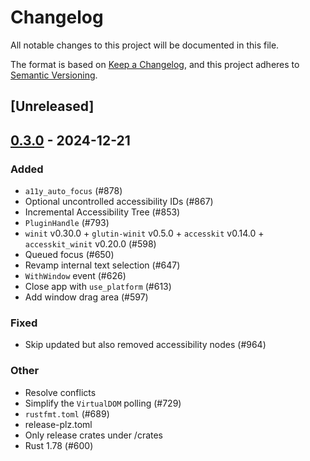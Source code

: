 # Changelog

All notable changes to this project will be documented in this file.

The format is based on [Keep a Changelog](https://keepachangelog.com/en/1.0.0/),
and this project adheres to [Semantic Versioning](https://semver.org/spec/v2.0.0.html).

## [Unreleased]

## [0.3.0](https://github.com/marc2332/freya/compare/freya-common-v0.2.1...freya-common-v0.3.0) - 2024-12-21

### Added

- `a11y_auto_focus` (#878)
- Optional uncontrolled accessibility IDs (#867)
- Incremental Accessibility Tree (#853)
- `PluginHandle` (#793)
- `winit` v0.30.0 + `glutin-winit` v0.5.0 + `accesskit` v0.14.0 + `accesskit_winit` v0.20.0  (#598)
- Queued focus (#650)
- Revamp internal text selection (#647)
- `WithWindow` event (#626)
- Close app with `use_platform` (#613)
- Add window drag area (#597)

### Fixed

- Skip updated but also removed accessibility nodes (#964)

### Other

- Resolve conflicts
- Simplify the `VirtualDOM` polling (#729)
- `rustfmt.toml` (#689)
- release-plz.toml
- Only release crates under /crates
- Rust 1.78 (#600)

